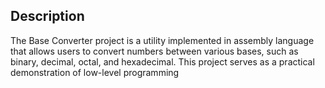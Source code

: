 ## Description
The Base Converter project is a utility implemented in assembly language that allows users to convert numbers between various bases, such as binary, decimal, octal, and hexadecimal. This project serves as a practical demonstration of low-level programming 
